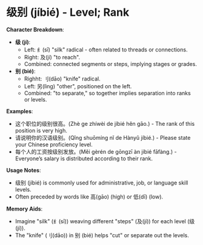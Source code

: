 # **级别 (jíbié) - Level; Rank**

**Character Breakdown**:  
- **级 (jí)**:
  - Left: 纟(sī) "silk" radical - often related to threads or connections.
  - Right: 及(jí) "to reach".
  - Combined: connected segments or steps, implying stages or grades.  
- **别 (bié)**:
  - Righht: 刂(dāo) "knife" radical.
  - Left: 另(lìng) "other", positioned on the left.
  - Combined: "to separate," so together implies separation into ranks or levels.

**Examples**:  
- 这个职位的级别很高。(Zhè ge zhíwèi de jíbié hěn gāo.) - The rank of this position is very high.  
- 请说明你的汉语级别。(Qǐng shuōmíng nǐ de Hànyǔ jíbié.) - Please state your Chinese proficiency level.  
- 每个人的工资按级别发放。(Měi gèrén de gōngzī àn jíbié fāfàng.) - Everyone’s salary is distributed according to their rank.

**Usage Notes**:  
- 级别 (jíbié) is commonly used for administrative, job, or language skill levels.  
- Often preceded by words like 高(gāo) (high) or 低(dī) (low).

**Memory Aids**:  
- Imagine "silk" (纟(sī)) weaving different "steps" (及(jí)) for each level (级(jí)).  
- The "knife" (刂(dāo)) in 别 (bié) helps "cut" or separate out the levels.